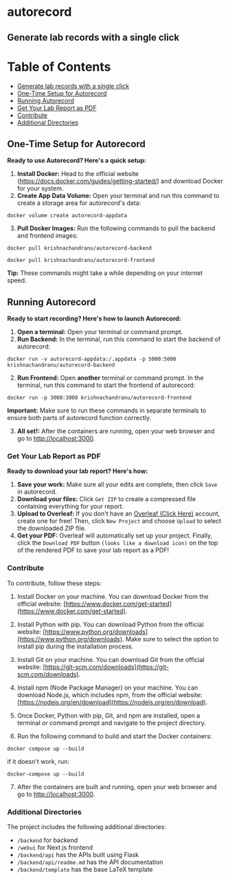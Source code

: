 # autorecord
## Generate lab records with a single click

# Table of Contents
  - [Generate lab records with a single click](#generate-lab-records-with-a-single-click)
  - [One-Time Setup for Autorecord](#one-time-setup-for-autorecord)
  - [Running Autorecord](#running-autorecord)
  - [Get Your Lab Report as PDF](#get-your-lab-report-as-pdf)
  - [Contribute](#contribute)
  - [Additional Directories](#additional-directories)

## One-Time Setup for Autorecord

**Ready to use Autorecord? Here's a quick setup:**

1. **Install Docker:** Head to the official website (https://docs.docker.com/guides/getting-started/) and download Docker for your system.
2. **Create App Data Volume:** Open your terminal and run this command to create a storage area for autorecord's data:
```
docker volume create autorecord-appdata
```
3. **Pull Docker Images:** Run the following commands to pull the backend and frontend images:
```
docker pull krishnachandranu/autorecord-backend
```
```
docker pull krishnachandranu/autorecord-frontend
```
**Tip:** These commands might take a while depending on your internet speed.

## Running Autorecord

**Ready to start recording? Here's how to launch Autorecord:**

1. **Open a terminal:** Open your terminal or command prompt.
2. **Run Backend:** In the terminal, run this command to start the backend of autorecord:
```
docker run -v autorecord-appdata:/.appdata -p 5000:5000 krishnachandranu/autorecord-backend
```
2. **Run Frontend:** Open **another** terminal or command prompt. In the terminal, run this command to start the frontend of autorecord:
```
docker run -p 3000:3000 krishnachandranu/autorecord-frontend
```
**Important:** Make sure to run these commands in separate terminals to ensure both parts of autorecord function correctly.

3. **All set!:** After the containers are running, open your web browser and go to [http://localhost:3000](http://localhost:3000).

### Get Your Lab Report as PDF

**Ready to download your lab report? Here's how:**

1. **Save your work:** Make sure all your edits are complete, then click `Save` in autorecord.
2. **Download your files:** Click `Get ZIP` to create a compressed file containing everything for your report. 
3. **Upload to Overleaf:**  If you don't have an [Overleaf (Click Here)](https://www.overleaf.com/) account, create one for free! Then, click `New Project` and choose `Upload` to select the downloaded ZIP file.
4. **Get your PDF:** Overleaf will automatically set up your project. Finally, click the `Download PDF` button `(looks like a download icon)` on the top of the rendered PDF to save your lab report as a PDF!

### Contribute
To contribute, follow these steps:

1. Install Docker on your machine. You can download Docker from the official website: [https://www.docker.com/get-started](https://www.docker.com/get-started).

2. Install Python with pip. You can download Python from the official website: [https://www.python.org/downloads](https://www.python.org/downloads). Make sure to select the option to install pip during the installation process.

3. Install Git on your machine. You can download Git from the official website: [https://git-scm.com/downloads](https://git-scm.com/downloads).

4. Install npm (Node Package Manager) on your machine. You can download Node.js, which includes npm, from the official website: [https://nodejs.org/en/download](https://nodejs.org/en/download).

5. Once Docker, Python with pip, Git, and npm are installed, open a terminal or command prompt and navigate to the project directory.

6. Run the following command to build and start the Docker containers:
```
docker compose up --build
```
if it doesn't work, run:
```
docker-compose up --build
```

7. After the containers are built and running, open your web browser and go to [http://localhost:3000](http://localhost:3000).

### Additional Directories

The project includes the following additional directories:

- `/backend` for backend
- `/webui` for Next.js frontend
- `/backend/api` has the APIs built using Flask  
- `/backend/api/readme.md` has the API documentation
- `/backend/template` has the base LaTeX template  

